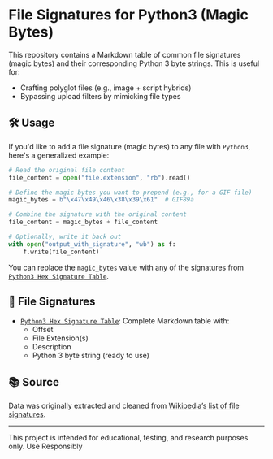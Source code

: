 # File Signatures for Python3 (Magic Bytes)

This repository contains a Markdown table of common file signatures (magic bytes) and their corresponding Python 3 byte strings. This is useful for:

- Crafting polyglot files (e.g., image + script hybrids)
- Bypassing upload filters by mimicking file types

## 🛠️ Usage

If you'd like to add a file signature (magic bytes) to any file with `Python3`, here's a generalized example:

```python
# Read the original file content
file_content = open("file.extension", "rb").read()
```

```python
# Define the magic bytes you want to prepend (e.g., for a GIF file)
magic_bytes = b"\x47\x49\x46\x38\x39\x61"  # GIF89a
```

```python
# Combine the signature with the original content
file_content = magic_bytes + file_content
```

```python
# Optionally, write it back out
with open("output_with_signature", "wb") as f:
    f.write(file_content)
```

You can replace the `magic_bytes` value with any of the signatures from [`Python3 Hex Signature Table`](file-signatures-python3.md).

## 📄 File Signatures

- [`Python3 Hex Signature Table`](file-signatures-python3.md): Complete Markdown table with:
  - Offset
  - File Extension(s)
  - Description
  - Python 3 byte string (ready to use)

## 📚 Source

Data was originally extracted and cleaned from [Wikipedia’s list of file signatures](https://en.wikipedia.org/wiki/List_of_file_signatures).

---

This project is intended for educational, testing, and research purposes only. Use Responsibly
